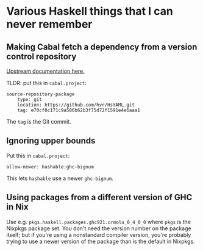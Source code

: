 # Various Haskell things that I can never remember

## Making Cabal fetch a dependency from a version control repository

[Upstream documentation
here.](https://cabal.readthedocs.io/en/3.6/cabal-project.html#specifying-packages-from-remote-version-control-locations)

TLDR: put this in `cabal.project`:

```
source-repository-package
    type: git
    location: https://github.com/hvr/HsYAML.git
    tag: e70cf0c171c9a586b62b3f75d72f1591e4e6aaa1
```

The `tag` is the Git commit.

## Ignoring upper bounds

Put this in `cabal.project`:

```
allow-newer: hashable:ghc-bignum
```

This lets `hashable` use a newer `ghc-bignum`.

## Using packages from a different version of GHC in Nix

Use e.g. ``pkgs.haskell.packages.ghc921.ormolu_0_4_0_0`` where
``pkgs`` is the Nixpkgs package set.  You don't need the version
number on the package itself; but if you're using a nonstandard
compiler version, you're probably trying to use a newer version of the
package than is the default in Nixpkgs.
